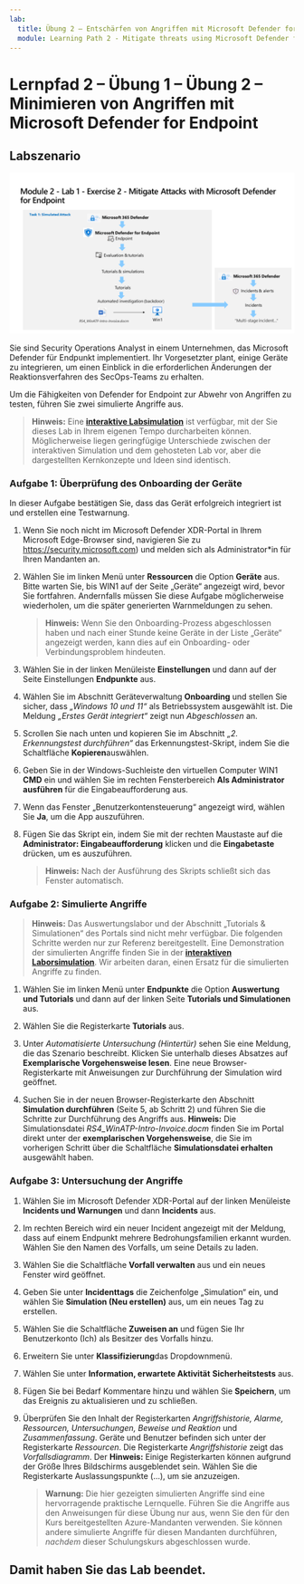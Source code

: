 ```yaml
---
lab:
  title: Übung 2 – Entschärfen von Angriffen mit Microsoft Defender for Endpoint
  module: Learning Path 2 - Mitigate threats using Microsoft Defender for Endpoint
---
```


# Lernpfad 2 – Übung 1 – Übung 2 – Minimieren von Angriffen mit Microsoft Defender for Endpoint

## Labszenario

![Übersicht über Lab.](../Media/SC-200-Lab_Diagrams_Mod2_L1_Ex2_10_19.png)

Sie sind Security Operations Analyst in einem Unternehmen, das Microsoft Defender für Endpunkt implementiert. Ihr Vorgesetzter plant, einige Geräte zu integrieren, um einen Einblick in die erforderlichen Änderungen der Reaktionsverfahren des SecOps-Teams zu erhalten.

Um die Fähigkeiten von Defender for Endpoint zur Abwehr von Angriffen zu testen, führen Sie zwei simulierte Angriffe aus.

>**Hinweis:** Eine **[interaktive Labsimulation](https://mslabs.cloudguides.com/guides/SC-200%20Lab%20Simulation%20-%20Mitigate%20attacks%20with%20Microsoft%20Defender%20for%20Endpoint)** ist verfügbar, mit der Sie dieses Lab in Ihrem eigenen Tempo durcharbeiten können. Möglicherweise liegen geringfügige Unterschiede zwischen der interaktiven Simulation und dem gehosteten Lab vor, aber die dargestellten Kernkonzepte und Ideen sind identisch.


### Aufgabe 1: Überprüfung des Onboarding der Geräte

In dieser Aufgabe bestätigen Sie, dass das Gerät erfolgreich integriert ist und erstellen eine Testwarnung.

1. Wenn Sie noch nicht im Microsoft Defender XDR-Portal in Ihrem Microsoft Edge-Browser sind, navigieren Sie zu https://security.microsoft.com) und melden sich als Administrator*in für Ihren Mandanten an.

1. Wählen Sie im linken Menü unter **Ressourcen** die Option **Geräte** aus. Bitte warten Sie, bis WIN1 auf der Seite „Geräte“ angezeigt wird, bevor Sie fortfahren. Andernfalls müssen Sie diese Aufgabe möglicherweise wiederholen, um die später generierten Warnmeldungen zu sehen.

    >**Hinweis:** Wenn Sie den Onboarding-Prozess abgeschlossen haben und nach einer Stunde keine Geräte in der Liste „Geräte“ angezeigt werden, kann dies auf ein Onboarding- oder Verbindungsproblem hindeuten.

1. Wählen Sie in der linken Menüleiste **Einstellungen** und dann auf der Seite Einstellungen **Endpunkte** aus.

1. Wählen Sie im Abschnitt Geräteverwaltung **Onboarding** und stellen Sie sicher, dass *„Windows 10 und 11“* als Betriebssystem ausgewählt ist. Die Meldung *„Erstes Gerät integriert“* zeigt nun *Abgeschlossen* an.

1. Scrollen Sie nach unten und kopieren Sie im Abschnitt *„2. Erkennungstest durchführen“* das Erkennungstest-Skript, indem Sie die Schaltfläche **Kopieren**auswählen.  

1. Geben Sie in der Windows-Suchleiste den virtuellen Computer WIN1 **CMD** ein und wählen Sie im rechten Fensterbereich **Als Administrator ausführen** für die Eingabeaufforderung aus. 

1. Wenn das Fenster „Benutzerkontensteuerung“ angezeigt wird, wählen Sie **Ja**, um die App auszuführen. 

1. Fügen Sie das Skript ein, indem Sie mit der rechten Maustaste auf die **Administrator: Eingabeaufforderung** klicken und die **Eingabetaste** drücken, um es auszuführen.

    >**Hinweis:** Nach der Ausführung des Skripts schließt sich das Fenster automatisch.

### Aufgabe 2: Simulierte Angriffe

>**Hinweis:** Das Auswertungslabor und der Abschnitt „Tutorials & Simulationen“ des Portals sind nicht mehr verfügbar. Die folgenden Schritte werden nur zur Referenz bereitgestellt. Eine Demonstration der simulierten Angriffe finden Sie in der **[interaktiven Laborsimulation](https://mslabs.cloudguides.com/guides/SC-200%20Lab%20Simulation%20-%20Mitigate%20attacks%20with%20Microsoft%20Defender%20for%20Endpoint)**. Wir arbeiten daran, einen Ersatz für die simulierten Angriffe zu finden.

1. Wählen Sie im linken Menü unter **Endpunkte** die Option **Auswertung und Tutorials** und dann auf der linken Seite **Tutorials und Simulationen** aus.

1. Wählen Sie die Registerkarte **Tutorials** aus.

1. Unter *Automatisierte Untersuchung (Hintertür)* sehen Sie eine Meldung, die das Szenario beschreibt.  Klicken Sie unterhalb dieses Absatzes auf **Exemplarische Vorgehensweise lesen**. Eine neue Browser-Registerkarte mit Anweisungen zur Durchführung der Simulation wird geöffnet.

1. Suchen Sie in der neuen Browser-Registerkarte den Abschnitt **Simulation durchführen** (Seite 5, ab Schritt 2) und führen Sie die Schritte zur Durchführung des Angriffs aus. **Hinweis:** Die Simulationsdatei *RS4_WinATP-Intro-Invoice.docm* finden Sie im Portal direkt unter der **exemplarischen Vorgehensweise**, die Sie im vorherigen Schritt über die Schaltfläche **Simulationsdatei erhalten** ausgewählt haben.

    <!--- 1. Repeat the last 3 steps to run another tutorial, *Automated investigation (fileless attack)*. This is no longer working due to win1 AV --->

### Aufgabe 3: Untersuchung der Angriffe

1. Wählen Sie im Microsoft Defender XDR-Portal auf der linken Menüleiste **Incidents und Warnungen** und dann **Incidents** aus.

1. Im rechten Bereich wird ein neuer Incident angezeigt mit der Meldung, dass auf einem Endpunkt mehrere Bedrohungsfamilien erkannt wurden. Wählen Sie den Namen des Vorfalls, um seine Details zu laden.

    <!---    >**Note:** You should see both *Bloodhound* and Mimikatz* alerts in the **Alerts** pane. In **Assets/Devices**, the *win1* computer will now have a **Risk level** of *High*. --->

1. Wählen Sie die Schaltfläche **Vorfall verwalten** aus und ein neues Fenster wird geöffnet. 

1. Geben Sie unter **Incidenttags** die Zeichenfolge „Simulation“ ein, und wählen Sie **Simulation (Neu erstellen)** aus, um ein neues Tag zu erstellen. 

1. Wählen Sie die Schaltfläche **Zuweisen an**  und fügen Sie Ihr Benutzerkonto (Ich) als Besitzer des Vorfalls hinzu. 

1. Erweitern Sie unter **Klassifizierung**das Dropdownmenü. 

1. Wählen Sie unter **Information, erwartete Aktivität** **Sicherheitstests** aus. 

1. Fügen Sie bei Bedarf Kommentare hinzu und wählen Sie **Speichern**, um das Ereignis zu aktualisieren und zu schließen.

1. Überprüfen Sie den Inhalt der Registerkarten *Angriffshistorie, Alarme, Ressourcen, Untersuchungen, Beweise und Reaktion* und *Zusammenfassung*. Geräte und Benutzer befinden sich unter der Registerkarte *Ressourcen*. Die Registerkarte *Angriffshistorie* zeigt das *Vorfallsdiagramm*. Der **Hinweis:** Einige Registerkarten können aufgrund der Größe Ihres Bildschirms ausgeblendet sein. Wählen Sie die Registerkarte Auslassungspunkte (…), um sie anzuzeigen.

    >**Warnung:** Die hier gezeigten simulierten Angriffe sind eine hervorragende praktische Lernquelle. Führen Sie die Angriffe aus den Anweisungen für diese Übung nur aus, wenn Sie den für den Kurs bereitgestellten Azure-Mandanten verwenden.  Sie können andere simulierte Angriffe für diesen Mandanten durchführen, *nachdem* dieser Schulungskurs abgeschlossen wurde.

## Damit haben Sie das Lab beendet.
